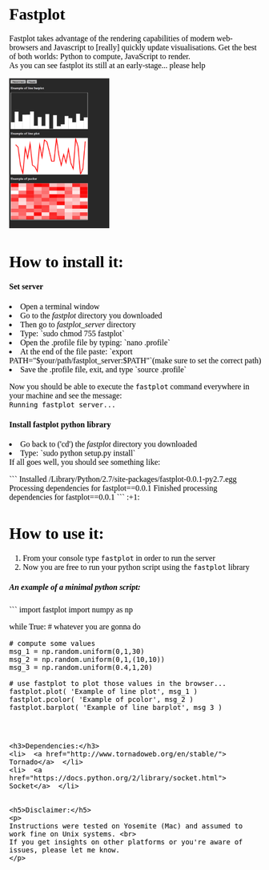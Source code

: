 <font face="Verdana" size="3" color="black">
<h1>Fastplot</h1>

Fastplot takes advantage of the rendering capabilities of modern web-browsers and Javascript to [really] quickly update visualisations. Get the best of both worlds: Python to compute, JavaScript to render. <br>
As you can see fastplot its still at an early-stage... please help :beers:


<img src="FastPlot.png" width="200" height="300">

<h1>How to install it: </h1>
<h4>Set server</h4>

<li>Open a terminal window </li>
<li>Go to the <i>fastplot</i> directory you downloaded</li>
<li>Then go to <i>fastplot_server</i> directory</li>
<li> Type: `sudo chmod 755 fastplot` </li>
<li>Open the .profile file by typing: `nano .profile` </li>
<li>At the end of the file paste: `export PATH="$your/path/fastplot_server:$PATH"`(make sure to set the correct path)</li> 

<li>Save the .profile file, exit, and type `source .profile`  </li> 

Now you should be able to execute the `fastplot` command everywhere in your machine and see the message: <br>
`Running fastplot server...`


<h4>Install fastplot python library</h4>

<p>
<li>Go back to ('cd') the <i>fastplot</i> directory you downloaded</li>
<li>Type: `sudo python setup.py install`  </li>
If all goes well, you should see something like: <br>
</p>
```
Installed /Library/Python/2.7/site-packages/fastplot-0.0.1-py2.7.egg
Processing dependencies for fastplot==0.0.1
Finished processing dependencies for fastplot==0.0.1
```
:+1:







<h1>How to use it: </h1>

1. From your console type `fastplot` in order to run the server
2. Now you are free to run your python script using the `fastplot` library

<h5>An example of a minimal python script:</h5>
```
import fastplot
import numpy as np

while True:  # whatever you are gonna do

	# compute some values
	msg_1 = np.random.uniform(0,1,30)
	msg_2 = np.random.uniform(0,1,(10,10))
	msg_3 = np.random.uniform(0.4,1,20)

	# use fastplot to plot those values in the browser...
	fastplot.plot( 'Example of line plot', msg_1 )
	fastplot.pcolor( 'Example of pcolor', msg_2 )
	fastplot.barplot( 'Example of line barplot', msg_3 )
```



<h3>Dependencies:</h3>
<li>  <a href="http://www.tornadoweb.org/en/stable/"> Tornado</a>  </li>
<li>  <a href="https://docs.python.org/2/library/socket.html"> Socket</a>  </li>


<h5>Disclaimer:</h5>
<p>
Instructions were tested on Yosemite (Mac) and assumed to work fine on Unix systems. <br>
If you get insights on other platforms or you're aware of issues, please let me know.
</p>
